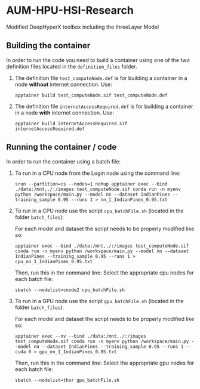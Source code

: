 # AUM-HPU-HSI-Research
Modified DeepHyperX toolbox including the threeLayer Model

## Building the container 

In order to run the code you need to build a container using one of the two definition files located in the ```definition_files``` folder. 
  1) The definition file ```test_computeNode.def``` is for building a container in a node **without** internet connection. Use:
     
      ```apptainer build test_computeNode.sif test_computeNode.def```

  2) The definition file ```internetAccessRequired.def``` is for building a container in a node **with** internet connection. Use: 

      ```apptainer build internetAccessRequired.sif internetAccessRequired.def```

## Running the container / code 

In order to run the container using a batch file:
  1) To run in a CPU node from the Login node using the command line:
     
     ```srun --partition=cs --nodes=1 nohup apptainer exec --bind ./data:/mnt,./:/images test_computeNode.sif conda run -n myenv python /workspace/main.py --model nn --dataset IndianPines --training_sample 0.95 --runs 1 > nn_1_IndianPines_0.95.txt```
    
  2) To run in a CPU node use the script ```cpu_batchFile.sh``` (located in the folder ```batch_files```):
     
     For each model and dataset the script needs to be properly modified like so:
     
     ```apptainer exec --bind ./data:/mnt,./:/images test_computeNode.sif conda run -n myenv python /workspace/main.py --model nn --dataset IndianPines --training_sample 0.95 --runs 1 > cpu_nn_1_IndianPines_0.95.txt```

     Then, run this in the command line:
     Select the appropriate cpu nodes for each batch file:
    
     ```sbatch --nodelist=cnode2 cpu_batchFile.sh```
    
  3) To run in a GPU node use the script ```gpu_batchFile.sh``` (located in the folder ```batch_files```):
     
     For each model and dataset the script needs to be properly modified like so:
     
     ```apptainer exec --nv --bind ./data:/mnt,./:/images test_computeNode.sif conda run -n myenv python /workspace/main.py --model nn --dataset IndianPines --training_sample 0.95 --runs 1 --cuda 0 > gpu_nn_1_IndianPines_0.95.txt```

     Then, run this in the command line:
     Select the appropriate gpu nodes for each batch file:
    
     ```sbatch --nodelist=thor gpu_batchFile.sh```
  


  
